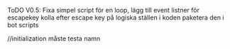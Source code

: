 
ToDO V0.5: 
Fixa simpel script för en loop, 
lägg till event listner för escapekey
kolla efter escape key på logiska ställen i koden
    paketera den i bot scripts


//initialization måste testa namn 

